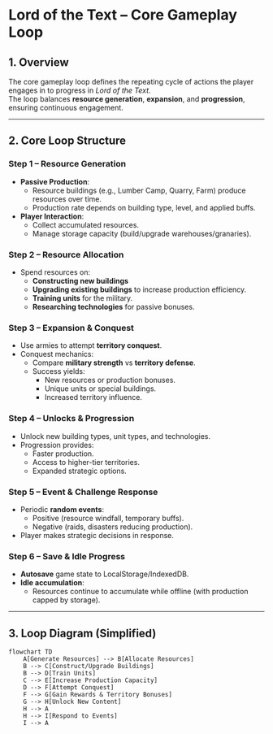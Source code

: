# Lord of the Text – Core Gameplay Loop

## 1. Overview
The core gameplay loop defines the repeating cycle of actions the player engages in to progress in *Lord of the Text*.  
The loop balances **resource generation**, **expansion**, and **progression**, ensuring continuous engagement.

---

## 2. Core Loop Structure

### Step 1 – Resource Generation
- **Passive Production**:
  - Resource buildings (e.g., Lumber Camp, Quarry, Farm) produce resources over time.
  - Production rate depends on building type, level, and applied buffs.
- **Player Interaction**:
  - Collect accumulated resources.
  - Manage storage capacity (build/upgrade warehouses/granaries).

### Step 2 – Resource Allocation
- Spend resources on:
  - **Constructing new buildings**
  - **Upgrading existing buildings** to increase production efficiency.
  - **Training units** for the military.
  - **Researching technologies** for passive bonuses.

### Step 3 – Expansion & Conquest
- Use armies to attempt **territory conquest**.
- Conquest mechanics:
  - Compare **military strength** vs **territory defense**.
  - Success yields:
    - New resources or production bonuses.
    - Unique units or special buildings.
    - Increased territory influence.

### Step 4 – Unlocks & Progression
- Unlock new building types, unit types, and technologies.
- Progression provides:
  - Faster production.
  - Access to higher-tier territories.
  - Expanded strategic options.

### Step 5 – Event & Challenge Response
- Periodic **random events**:
  - Positive (resource windfall, temporary buffs).
  - Negative (raids, disasters reducing production).
- Player makes strategic decisions in response.

### Step 6 – Save & Idle Progress
- **Autosave** game state to LocalStorage/IndexedDB.
- **Idle accumulation**:
  - Resources continue to accumulate while offline (with production capped by storage).

---

## 3. Loop Diagram (Simplified)

```mermaid
flowchart TD
    A[Generate Resources] --> B[Allocate Resources]
    B --> C[Construct/Upgrade Buildings]
    B --> D[Train Units]
    C --> E[Increase Production Capacity]
    D --> F[Attempt Conquest]
    F --> G[Gain Rewards & Territory Bonuses]
    G --> H[Unlock New Content]
    H --> A
    H --> I[Respond to Events]
    I --> A
